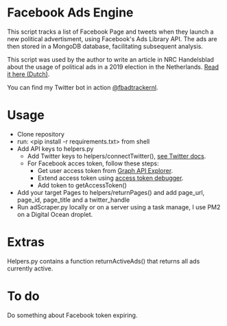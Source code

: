 # Facebook Ads Engine
This script tracks a list of Facebook Page and tweets when they launch a new political advertisment, using Facebook's Ads Library API. The ads are then stored in a MongoDB database, facilitating subsequent analysis.

This script was used by the author to write an article in NRC Handelsblad about the usage of political ads in a 2019 election in the Netherlands. <a href='https://www.nrc.nl/nieuws/2019/05/20/sp-adverteert-het-meest-op-facebook-a3960892'>Read it here (Dutch)</a>.

You can find my Twitter bot in action <a href='https://twitter.com/fbadtrackernl'>@fbadtrackernl</a>. 


# Usage
- Clone repository
- run: <pip install -r requirements.txt> from shell
- Add API keys to helpers.py
   - Add Twitter keys to helpers/connectTwitter(), <a href='https://developer.twitter.com/en/docs/basics/authentication/guides/access-        tokens.html'>see Twitter docs<a/>.
  - For Facebook acces token, follow these steps:
    - Get user access token from <a href='https://developers.facebook.com/tools/explorer/?classic=0'>Graph API Explorer</a>.
    - Extend access token using <a href='https://developers.facebook.com/tools/debug/accesstoken/'>access token debugger</a>. 
    - Add token to getAccessToken()
- Add your target Pages to helpers/returnPages() and add page_url, page_id, page_title and a twitter_handle 
- Run adScraper.py locally or on a server using a task manage, I use PM2 on a Digital Ocean droplet.

# Extras
Helpers.py contains a function returnActiveAds() that returns all ads currently active. 

# To do
Do something about Facebook token expiring.
